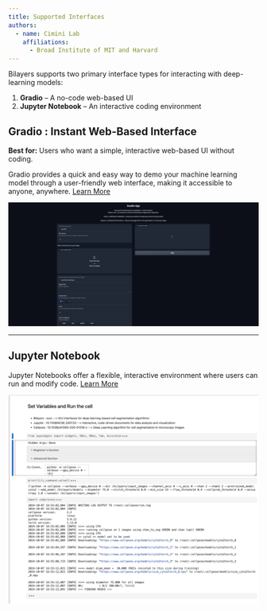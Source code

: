 ```yaml
---
title: Supported Interfaces
authors:
  - name: Cimini Lab
    affiliations:
      - Broad Institute of MIT and Harvard
---
```


Bilayers supports two primary interface types for interacting with deep-learning models:

1. **Gradio** – A no-code web-based UI  
2. **Jupyter Notebook** – An interactive coding environment

## Gradio : Instant Web-Based Interface

**Best for:** Users who want a simple, interactive web-based UI without coding.

Gradio provides a quick and easy way to demo your machine learning model through a user-friendly web interface, making it accessible to anyone, anywhere. [Learn More](https://www.gradio.app/)

![GradioApp](../images/custom_algorithm/Gradio-Interface.png)

---

## Jupyter Notebook

Jupyter Notebooks offer a flexible, interactive environment where users can run and modify code. [Learn More](https://jupyter-notebook.readthedocs.io/en/latest/)

![JupyterNB](../images/custom_algorithm/JupyterNB.png)